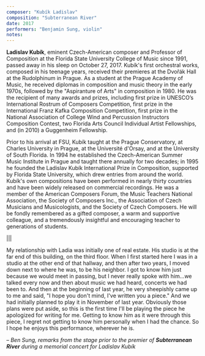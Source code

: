 ```yaml
---
composer: "Kubík Ladislav"
composition: "Subterranean River"
date: 2017
performers: "Benjamin Sung, violin"
notes: 
---
```

**Ladislav Kubík**, eminent Czech-American composer and Professor of Composition at the Florida State University College of Music since 1991, passed away in his sleep on October 27, 2017. Kubík's first orchestral works, composed in his teenage years, received their premieres at the Dvořák Hall at the Rudolphinum in Prague. As a student at the Prague Academy of Music, he received diplomas in composition and music theory in the early 1970s, followed by the "Aspiranture of Arts" in composition in 1980. He was the recipient of many awards and prizes, including first prize in UNESCO’s International Rostrum of Composers Competition, first prize in the International Franz Kafka Composition Competition, first prize in the National Association of College Wind and Percussion Instructors Composition Contest, two Florida Arts Council Individual Artist Fellowships, and (in 2010) a Guggenheim Fellowship.

Prior to his arrival at FSU, Kubík taught at the Prague Conservatory, at Charles University in Prague, at the Université d'Orsay, and at the University of South Florida. In 1994 he established the Czech-American Summer Music Institute in Prague and taught there annually for two decades; in 1995 he founded the Ladislav Kubík International Prize in Composition, supported by Florida State University, which drew entries from around the world. Kubík's own compositions have been performed in nearly thirty countries and have been widely released on commercial recordings. He was a member of the American Composers Forum, the Music Teachers National Association, the Society of Composers Inc., the Association of Czech Musicians and Musicologists, and the Society of Czech Composers. He will be fondly remembered as a gifted composer, a warm and supportive colleague, and a tremendously insightful and encouraging teacher to generations of students.

|||

My relationship with Ladia was initially one of real estate. His studio is at the far end of this building, on the third floor. When I first started here I was in a studio at the other end of that hallway, and then after two years, I moved down next to where he was, to be his neighbor. I got to know him just because we would meet in passing, but I never really spoke with him...we talked every now and then about music we had heard, concerts we had been to. And then at the beginning of last year, he very sheepishly came up to me and said, "I hope you don't mind, I've written you a piece." And we had initially planned to play it in November of last year. Obviously those plans were put aside, so this is the first time I'll be playing the piece he apologized for writing for me. Getting to know him as it were through this piece, I regret not getting to know him personally when I had the chance. So I hope he enjoys this performance, wherever he is.

– _Ben Sung, remarks from the stage prior to the premier of **Subterranean River** during a memorial concert for Ladislav Kubík_